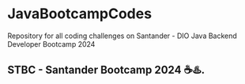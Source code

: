 # JavaBootcampCodes
Repository for all coding challenges on Santander - DIO Java Backend Developer Bootcamp 2024

## STBC - Santander Bootcamp 2024 ☕♨️.
